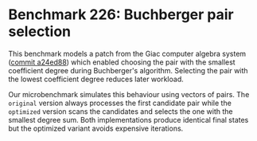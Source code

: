 # Benchmark 226: Buchberger pair selection

This benchmark models a patch from the Giac computer algebra system ([commit a24ed88](https://github.com/geogebra/giac/commit/a24ed881e0f8bed9ed4dd52d26a6617f92ec264b)) which enabled choosing the pair with the smallest coefficient degree during Buchberger's algorithm. Selecting the pair with the lowest coefficient degree reduces later workload.

Our microbenchmark simulates this behaviour using vectors of pairs. The `original` version always processes the first candidate pair while the `optimized` version scans the candidates and selects the one with the smallest degree sum. Both implementations produce identical final states but the optimized variant avoids expensive iterations.
